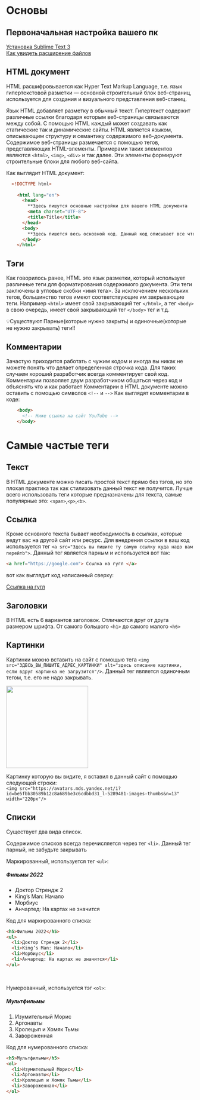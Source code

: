 # Основы
## Первоначальная настройка вашего пк
<a href="https://www.youtube.com/watch?v=Bk4EtfWrBBk" target="_blank">Установка Sublime Text 3</a> <br>
<a href="https://www.youtube.com/watch?v=_0LdWpOkPFs" target="_blank">Как увидеть расширение файлов</a>

## HTML документ

HTML расшифровывается как Hyper Text Markup Language, т.е. язык гипертекстовой разметки — основной строительный блок веб-страниц,
используется для создания и визуального представления веб-станиц.

Язык HTML добавляет разметку в обычный текст. Гипертекст содержит различные ссылки благодаря которым веб-страницы связываются между собой.
С помощью HTML каждый может создавать как статические так и динамические сайты.
HTML является языком, описывающим структуру и семантику содержимого веб-документа.
Содержимое веб-страницы размечается с помощью тегов, представляющих HTML-элементы.
Примерами таких элементов являются `<html>`, `<img>`, `<div>` и так далее.
Эти элементы формируют строительные блоки для любого веб-сайта.

Как выглядит HTML документ:

```html
  <!DOCTYPE html>
  
    <html lang="en">
      <head>
        **Здесь пишутся основные настройки для вашего HTML документа
        <meta charset="UTF-8">
        <title>Title</title>
      </head>
      <body>
        **Здесь пишется весь основной код. Данный код описывает все что вы видите на сайтах
      </body>
    </html>
```


## Тэги
Как говорилось ранее, HTML это язык разметки, который использует различные теги для форматирования содержимого документа.
Эти теги заключены в угловые скобки <имя тега>.
За исключением нескольких тегов, большинство тегов имеют соответствующие им закрывающие теги.
Например `<html>` имеет свой закрывающий тег `</html>`, а тег `<body>` в свою очередь, имеет свой закрывающий тег `</body>` тег и т.д.

💡Существуют Парные(которые нужно закрыть) и одиночные(которые не нужно закрывать) теги!!

## Комментарии
Зачастую приходится работать с чужим кодом и иногда вы никак не можете понять что делает определенная строчка кода.
Для таких случаем хороший разработчик всегда комментирует свой код.
Комментарии позволяет двум разработчиком общаться через код и объяснять что и как работает
Комментарии в HTML документе можно оставить с помощью символов `<!--` и `-->`
Как выглядят комментарии в коде:


```html
    <body>
      <!-- Ниже ссылка на сайт YouTube -->
    </body>
```


# Самые частые теги
## Текст
В HTML документе можно писать простой текст прямо без тэгов, но это плохая практика так как стилизовать данный текст не получится.
Лучше всего использовать теги которые предназначены для текста, самые популярные это: `<span>`,`<p>`,`<b>`.

## Ссылка
Кроме основного текста бывает необходимость в ссылках, которые ведут вас на другой сайт или ресурс. Для внедрения ссылки в ваш код используется тег `<a src="Здесь вы пишите ту самую ссылку куда надо вам перейтb">`. Данный тег является парным и используется вот так:
```html
<a href="https://google.com"> Ссылка на гугл </a>
```
вот как выглядит код написанный сверху:

<a href="https://google.com">Ссылка на гугл</a>

## Заголовки
В HTML есть 6 вариантов заголовок. Отличаются друг от друга размером шрифта. От самого большого `<h1>` до самого малого `<h6>`

## Картинки

Картинки можно вставить на сайт с помощью тега `<img src="ЗДЕСЬ_ВЫ_ПИШИТЕ_АДРЕС_КАРТИНКИ" alt="здесь описание картинки, если вдруг картинка не загрузится"/>`. Данный тег является одиночным тегом, т.е. его не надо закрывать.

<img src="https://avatars.mds.yandex.net/i?id=be5fbb30589b12c8a689be3c6cdbbd31_l-5289481-images-thumbs&n=13" width="220px"/>


Картинку которую вы видите, я вставил в данный сайт с помощью следующей строки:<br>
`<img src="https://avatars.mds.yandex.net/i?id=be5fbb30589b12c8a689be3c6cdbbd31_l-5289481-images-thumbs&n=13" width="220px"/>`

## Списки
Существует два вида список.


Содержимое списков всегда перечисляется через тег `<li>`. Данный тег парный, не забудьте закрывать


Маркированный, используется тег `<ul>`:
<h5>Фильмы 2022</h5>
<ul>
  <li>Доктор Стрендж 2</li>
  <li>King’s Man: Начало</li>
  <li>Морбиус</li>
  <li>Анчартед: На картах не значится</li>
</ul>


Код для маркированного списка:
```html
<h5>Фильмы 2022</h5>
<ul>
  <li>Доктор Стрендж 2</li>
  <li>King’s Man: Начало</li>
  <li>Морбиус</li>
  <li>Анчартед: На картах не значится</li>
</ul>
```

<br>

Нумерованный, используется тэг `<ol>`:
<h5>Мультфильмы</h5>
<ol>
  <li>Изумительный Морис</li>
  <li>Аргонавты</li>
  <li>Кролецып и Хомяк Тьмы</li>
  <li>Завороженная</li>
</ol>


Код для нумерованного списка:
```html
<h5>Мультфильмы</h5>
<ol>
  <li>Изумительный Морис</li>
  <li>Аргонавты</li>
  <li>Кролецып и Хомяк Тьмы</li>
  <li>Завороженная</li>
</ol>
```
